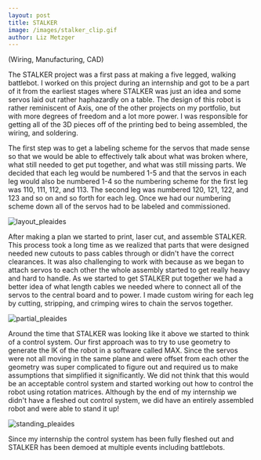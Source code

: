 ```yaml
---
layout: post
title: STALKER
image: /images/stalker_clip.gif
author: Liz Metzger
---
```


(Wiring, Manufacturing, CAD)

The STALKER project was a first pass at making a five legged, walking battlebot. I worked on this project during an internship and got to be a part of it from the earliest stages where STALKER was just an idea and some servos laid out rather haphazardly on a table. The design of this robot is rather reminiscent of Axis, one of the other projects on my portfolio, but with more degrees of freedom and a lot more power. I was responsible for getting all of the 3D pieces off of the printing bed to being assembled, the wiring, and soldering.

The first step was to get a labeling scheme for the servos that made sense so that we would be able to effectively talk about what was broken where, what still needed to get put together, and what was still missing parts. We decided that each leg would be numbered 1-5 and that the servos in each leg would also be numbered 1-4 so the numbering scheme for the first leg was 110, 111, 112, and 113. The second leg was numbered 120, 121, 122, and 123 and so on and so forth for each leg. Once we had our numbering scheme down all of the servos had to be labeled and commissioned.


![layout_pleaides](https://user-images.githubusercontent.com/113066141/208270101-3d27bf72-4ff3-4351-8657-cc5814990305.jpg)


After making a plan we started to print, laser cut, and assemble STALKER. This process took a long time as we realized that parts that were designed needed new cutouts to pass cables through or didn't have the correct clearances. It was also challenging to work with because as we began to attach servos to each other the whole assembly started to get really heavy and hard to handle. As we started to get STALKER put together we had a better idea of what length cables we needed where to connect all of the servos to the central board and to power. I made custom wiring for each leg by cutting, stripping, and crimping wires to chain the servos together.


![partial_pleaides](https://user-images.githubusercontent.com/113066141/208271487-8522e947-2080-4530-a878-f8b70c8caced.jpg)


Around the time that STALKER was looking like it above we started to think of a control system. Our first approach was to try to use geometry to generate the IK of the robot in a software called MAX. Since the servos were not all moving in the same plane and were offset from each other the geometry was super complicated to figure out and required us to make assumptions that simplified it significantly. We did not think that this would be an acceptable control system and started working out how to control the robot using rotation matrices. Although by the end of my internship we didn't have a fleshed out control system, we did have an entirely assembled robot and were able to stand it up!


![standing_pleaides](https://user-images.githubusercontent.com/113066141/208271519-a021176a-10c6-4ec3-89c8-b8f4ee294af3.jpg)


Since my internship the control system has been fully fleshed out and STALKER has been demoed at multiple events including battlebots.
